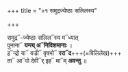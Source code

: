 +++
title = "०१ समुद्रज्येष्ठाः सलिलस्य"

+++

समुद्र᳓-ज्येष्ठाः सलिल᳓स्य म᳓ध्यात्  
पुनाना᳓ **यन्त्य् अ᳓निविशमानाः** ।  
इ᳓न्द्रो या᳓ वज्री᳓ वृषभो᳓ **ररा᳓द**+++(=विलिलेख)+++  
ता᳓ आ᳓पो देवी᳓र् इह᳓ मा᳓म् **अवन्तु** ॥
